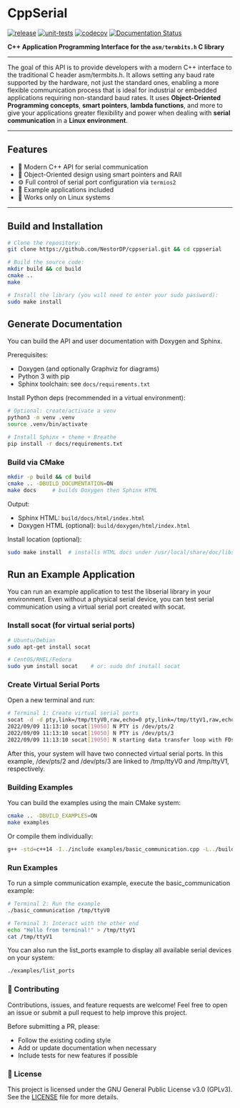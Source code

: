 # CppSerial

[![release](https://img.shields.io/github/v/release/NestorDP/cppserial)](https://github.com/NestorDP/cppserial/releases)
[![unit-tests](https://github.com/NestorDP/cppserial/actions/workflows/unit-tests.yml/badge.svg)](https://github.com/NestorDP/cppserial/actions/workflows/unit-tests.yml)
[![codecov](https://codecov.io/gh/NestorDP/cppserial/branch/main/graph/badge.svg)](https://codecov.io/gh/NestorDP/cppserial)
[![Documentation Status](https://readthedocs.org/projects/cppserial/badge/?version=latest)](https://cppserial.readthedocs.io/en/latest/?badge=latest)

<!-- [![License](https://img.shields.io/github/license/NestorDP/cppserial)](https://github.com/NestorDP/cppserial/blob/main/LICENSE) -->
<!--[![coverage](https://github.com/NestorDP/cppserial/actions/workflows/coverage.yml/badge.svg)](https://github.com/NestorDP/cppserial/actions/workflows/coverage.yml)-->

**C++ Application Programming Interface for the `asm/termbits.h` C library**

---

The goal of this API is to provide developers with a modern C++ interface to the traditional C header asm/termbits.h.
It allows setting any baud rate supported by the hardware, not just the standard ones, enabling a more flexible communication process that is ideal for industrial or embedded applications requiring non-standard baud rates.
It uses **Object-Oriented Programming concepts**, **smart pointers**, **lambda functions**, and more to give your applications greater flexibility and power when dealing with **serial communication** in a **Linux environment**.

---

## Features

- 🚀 Modern C++ API for serial communication  
- 🧠 Object-Oriented design using smart pointers and RAII  
- ⚙️ Full control of serial port configuration via `termios2`  
- 🧩 Example applications included  
- 🐧 Works only on Linux systems

---

## Build and Installation


```bash
# Clone the repository:
git clone https://github.com/NestorDP/cppserial.git && cd cppserial

# Build the source code:
mkdir build && cd build
cmake ..
make

# Install the library (you will need to enter your sudo password):
sudo make install
```

## Generate Documentation

You can build the API and user documentation with Doxygen and Sphinx.

Prerequisites:

- Doxygen (and optionally Graphviz for diagrams)
- Python 3 with pip
- Sphinx toolchain: see `docs/requirements.txt`

Install Python deps (recommended in a virtual environment):

```bash
# Optional: create/activate a venv
python3 -m venv .venv
source .venv/bin/activate

# Install Sphinx + theme + Breathe
pip install -r docs/requirements.txt
```

### Build via CMake

```bash
mkdir -p build && cd build
cmake .. -DBUILD_DOCUMENTATION=ON
make docs     # builds Doxygen then Sphinx HTML
```

Output:

- Sphinx HTML: `build/docs/html/index.html`
- Doxygen HTML (optional): `build/doxygen/html/index.html`

Install location (optional):

```bash
sudo make install  # installs HTML docs under /usr/local/share/doc/libserial/html
```

<!-- ### Option B: Build manually (without CMake)

```bash
# 1) Generate Doxygen (from the docs directory)
cd docs
doxygen Doxyfile

# 2) Build Sphinx HTML
cd ..
sphinx-build -b html docs build/docs/html  
``` -->

## Run an Example Application

You can run an example application to test the libserial library in your environment.
Even without a physical serial device, you can test serial communication using a virtual serial port created with socat.

### Install socat (for virtual serial ports)

```bash
# Ubuntu/Debian
sudo apt-get install socat

# CentOS/RHEL/Fedora
sudo yum install socat    # or: sudo dnf install socat
```

### Create Virtual Serial Ports

Open a new terminal and run:

```bash
# Terminal 1: Create virtual serial ports
socat -d -d pty,link=/tmp/ttyV0,raw,echo=0 pty,link=/tmp/ttyV1,raw,echo=0
2022/09/09 11:13:10 socat[19050] N PTY is /dev/pts/2
2022/09/09 11:13:10 socat[19050] N PTY is /dev/pts/3
2022/09/09 11:13:10 socat[19050] N starting data transfer loop with FDs [5,5] and [7,7]
```

After this, your system will have two connected virtual serial ports.
In this example, /dev/pts/2 and /dev/pts/3 are linked to /tmp/ttyV0 and /tmp/ttyV1, respectively.

### Building Examples

You can build the examples using the main CMake system:

```bash
cmake .. -DBUILD_EXAMPLES=ON
make examples
```

Or compile them individually:

```bash
g++ -std=c++14 -I../include examples/basic_communication.cpp -L../build -llibserial -o basic_comm
```

### Run Examples

To run a simple communication example, execute the basic_communication example:

```bash
# Terminal 2: Run the example
./basic_communication /tmp/ttyV0

# Terminal 3: Interact with the other end
echo "Hello from terminal!" > /tmp/ttyV1
cat /tmp/ttyV1
```

You can also run the list_ports example to display all available serial devices on your system:

```bash
./examples/list_ports
```


### 🤝 Contributing

Contributions, issues, and feature requests are welcome!
Feel free to open an issue or submit a pull request to help improve this project.

Before submitting a PR, please:

- Follow the existing coding style
- Add or update documentation when necessary
- Include tests for new features if possible

### 📄 License

This project is licensed under the GNU General Public License v3.0 (GPLv3).
See the [LICENSE](./LICENSE) file for more details.
